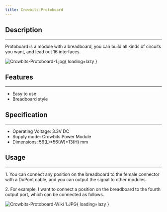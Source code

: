 ```yaml
---
title: Crowbits-Protoboard
---
```


## Description
-----------

Protoboard is a module with a breadboard, you can build all kinds of circuits you want, and lead out 16 interfaces.

![Crowbits-Protoboard-1.jpg](https://wiki.elecrow.com/images/8/8b/Crowbits-Protoboard-1.jpg){ loading=lazy }

## Features
--------

- Easy to use
- Breadboard style

## Specification
-------------

- Operating Voltage: 3.3V DC
- Supply mode: Crowbits Power Module
- Dimensions: 56(L)\*56(W)\*13(H) mm

## Usage
-----

1\. You can connect any position on the breadboard to the female connector with a DuPont cable, and you can output the signal to other modules.

2\. For example, I want to connect a position on the breadboard to the fourth output port, which can be connected as follows.

![Crowbits-Protoboard-Wiki 1.JPG](https://wiki.elecrow.com/images/thumb/6/6a/Crowbits-Protoboard-Wiki_1.JPG/600px-Crowbits-Protoboard-Wiki_1.JPG){ loading=lazy }